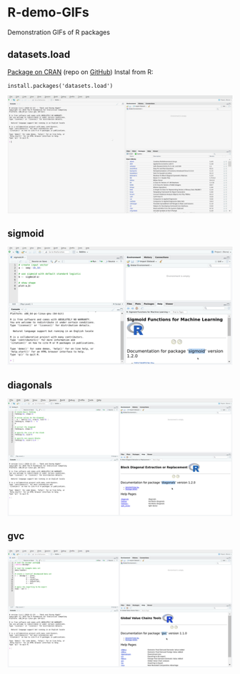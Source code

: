 # R-demo-GIFs
Demonstration GIFs of R packages

## datasets.load
[Package on CRAN](https://cran.r-project.org/package=datasets.load) (repo on [GitHub](https://github.com/bquast/datasets.load))
Instal from R:
```
install.packages('datasets.load')
```
![datasets.load GUI demonstration](https://github.com/bquast/R-demo-GIFs/blob/master/datasets.load.gif)

## sigmoid
![sigmoid demonstration](https://github.com/bquast/R-demo-GIFs/blob/master/sigmoid.gif)

## diagonals
![diagonals demonstration](https://github.com/bquast/R-demo-GIFs/blob/master/diagonals.gif)

## gvc
![gvc demonstration](https://github.com/bquast/R-demo-GIFs/blob/master/gvc.gif)


